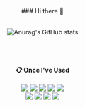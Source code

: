 <div align="center">
### Hi there 👋
  
</br>
</br>

![Anurag's GitHub stats](https://github-readme-stats.vercel.app/api?username=Kyusung98&show_icons=true&theme=radical)

</br>
</br>

####  :clipboard: Once I've Used
  <img src="https://img.shields.io/badge/JAVA-007396?style=for-the-badge&logo=Java&logoColor=white">
  <img src="https://img.shields.io/badge/SPRING DATA JPA-6DB33F?style=for-the-badge&logo=spring&logoColor=white">
  <img src="https://img.shields.io/badge/spring boot-6DB33F?style=for-the-badge&logo=spring boot&logoColor=white">
  <img src="https://img.shields.io/badge/spring security-6DB33F?style=for-the-badge&logo=spring security&logoColor=white">
  <img src="https://img.shields.io/badge/gradle-02303A?style=for-the-badge&logo=gradle&logoColor=white"></br>
  <img src="https://img.shields.io/badge/h2-004088?style=for-the-badge&logo=h2&logoColor=white">
  <img src="https://img.shields.io/badge/mysql-4479A1?style=for-the-badge&logo=mysql&logoColor=white">
  <img src="https://img.shields.io/badge/amazon ec2-FF9900?style=for-the-badge&logo=amazon ec2&logoColor=white">
  <img src="https://img.shields.io/badge/amazon rds-527FFF?style=for-the-badge&logo=amazon rds&logoColor=white">
  
</div>
